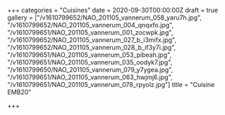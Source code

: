 +++
categories = "Cuisines"
date = 2020-09-30T00:00:00Z
draft = true
gallery = ["/v1610799652/NAO_201105_vannerum_058_yaru7h.jpg", "/v1610799652/NAO_201105_vannerum_004_qnqxfo.jpg", "/v1610799651/NAO_201105_vannerum_001_zocwpk.jpg", "/v1610799652/NAO_201105_vannerum_027_b_i3mifx.jpg", "/v1610799652/NAO_201105_vannerum_028_b_if3y7i.jpg", "/v1610799651/NAO_201105_vannerum_053_pibeah.jpg", "/v1610799651/NAO_201105_vannerum_035_oodyk7.jpg", "/v1610799650/NAO_201105_vannerum_079_y7ygea.jpg", "/v1610799651/NAO_201105_vannerum_063_hwjmj6.jpg", "/v1610799651/NAO_201105_vannerum_078_rpyolz.jpg"]
title = "Cuisine EMB20"

+++
